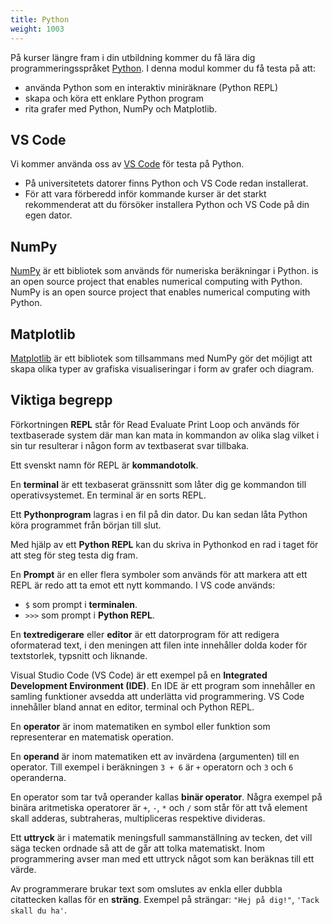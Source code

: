 ```yaml
---
title: Python
weight: 1003
---
```


På kurser längre fram i din utbildning kommer du få lära dig
programmeringsspråket [Python][wp-python]. I denna modul kommer du få testa på att:

-  använda Python som en interaktiv miniräknare (Python REPL)
-  skapa och köra ett enklare Python program
-  rita grafer med Python, NumPy och Matplotlib.

[wp-python]: https://sv.wikipedia.org/wiki/Python_(programspr%C3%A5k)


## VS Code

Vi kommer använda oss av [VS Code][wp-vs-code] för testa på Python. 

- På universitetets datorer finns Python och VS Code redan installerat. 
- För att vara förberedd inför kommande kurser är det starkt rekommenderat
  att du försöker installera Python och VS Code på din egen dator. 

[wp-vs-code]: https://sv.wikipedia.org/wiki/Visual_Studio_Code

  
## NumPy

[NumPy][numpy] är ett bibliotek som används för numeriska beräkningar i Python. 
is an open source project that enables numerical computing with Python.
NumPy is an open source project that enables numerical computing with Python.

[numpy]: https://numpy.org/

## Matplotlib

[Matplotlib][matplotlib] är ett bibliotek som tillsammans med NumPy gör det
möjligt att skapa olika typer av grafiska visualiseringar i form av grafer och
diagram. 

[matplotlib]: https://matplotlib.org/

## Viktiga begrepp

Förkortningen **REPL** står för Read Evaluate Print Loop och används för
textbaserade system där man kan mata in kommandon av olika slag vilket i sin tur
resulterar i någon form av textbaserat svar tillbaka. 

Ett svenskt namn för REPL är **kommandotolk**.

En **terminal** är ett texbaserat gränssnitt som låter dig ge kommandon till
operativsystemet. En terminal är en sorts REPL. 

Ett **Pythonprogram** lagras i en fil på din dator. Du kan sedan låta Python
köra programmet från början till slut. 

Med hjälp av ett **Python REPL** kan du skriva in Pythonkod en rad i taget för
att steg för steg testa dig fram.

En **Prompt** är en eller flera symboler som används för att markera att ett
REPL är redo att ta emot ett nytt kommando. I VS code används:

- `$` som prompt i **terminalen**.
- `>>>` som prompt i **Python REPL**.

En **textredigerare** eller **editor** är ett datorprogram för att redigera
oformaterad text, i den meningen att filen inte innehåller dolda koder för
textstorlek, typsnitt och liknande.

Visual Studio Code (VS Code) är ett exempel på en **Integrated Development
Environment (IDE)**. En IDE är ett program som innehåller en samling funktioner
avsedda att underlätta vid programmering. VS Code innehåller bland annat en
editor, terminal och Python REPL. 

En **operator** är inom matematiken en symbol eller funktion som representerar en
matematisk operation. 

En **operand** är inom matematiken ett av invärdena (argumenten) till en
operator. Till exempel i beräkningen `3 + 6` är `+` operatorn och `3` och `6` operanderna.

En operator som tar två operander kallas **binär operator**. Några exempel på
binära aritmetiska operatorer är `+`, `-`, `*` och `/` som står för att två element
skall adderas, subtraheras, multipliceras respektive divideras.

Ett **uttryck** är i matematik meningsfull sammanställning av tecken, det vill
säga tecken ordnade så att de går att tolka matematiskt. Inom programmering
avser man med ett uttryck något som kan beräknas till ett värde. 

Av programmerare brukar text som omslutes av enkla eller dubbla citattecken
kallas för en **sträng**. Exempel på strängar: `"Hej på dig!"`, `'Tack skall du
ha'`.
